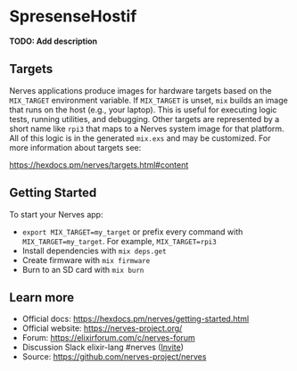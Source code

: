 # SpresenseHostif

**TODO: Add description**

## Targets

Nerves applications produce images for hardware targets based on the
`MIX_TARGET` environment variable. If `MIX_TARGET` is unset, `mix` builds an
image that runs on the host (e.g., your laptop). This is useful for executing
logic tests, running utilities, and debugging. Other targets are represented by
a short name like `rpi3` that maps to a Nerves system image for that platform.
All of this logic is in the generated `mix.exs` and may be customized. For more
information about targets see:

https://hexdocs.pm/nerves/targets.html#content

## Getting Started

To start your Nerves app:
  * `export MIX_TARGET=my_target` or prefix every command with
    `MIX_TARGET=my_target`. For example, `MIX_TARGET=rpi3`
  * Install dependencies with `mix deps.get`
  * Create firmware with `mix firmware`
  * Burn to an SD card with `mix burn`

## Learn more

  * Official docs: https://hexdocs.pm/nerves/getting-started.html
  * Official website: https://nerves-project.org/
  * Forum: https://elixirforum.com/c/nerves-forum
  * Discussion Slack elixir-lang #nerves ([Invite](https://elixir-slackin.herokuapp.com/))
  * Source: https://github.com/nerves-project/nerves
